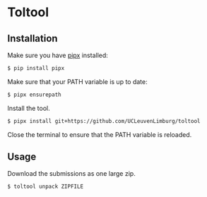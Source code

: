 # Toltool

## Installation

Make sure you have [pipx](https://github.com/pypa/pipx) installed:

```bash
$ pip install pipx
```

Make sure that your PATH variable is up to date:

```bash
$ pipx ensurepath
```

Install the tool.

```bash
$ pipx install git+https://github.com/UCLeuvenLimburg/toltool
```

Close the terminal to ensure that the PATH variable is reloaded.

## Usage

Download the submissions as one large zip.

```bash
$ toltool unpack ZIPFILE
```
